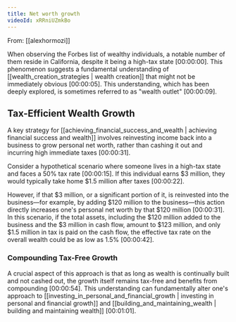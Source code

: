 ```yaml
---
title: Net worth growth
videoId: xRRniUZmkBo
---
```


From: [[alexhormozi]] <br/> 

When observing the Forbes list of wealthy individuals, a notable number of them reside in California, despite it being a high-tax state <a class="yt-timestamp" data-t="00:00:00">[00:00:00]</a>. This phenomenon suggests a fundamental understanding of [[wealth_creation_strategies | wealth creation]] that might not be immediately obvious <a class="yt-timestamp" data-t="00:00:05">[00:00:05]</a>. This understanding, which has been deeply explored, is sometimes referred to as "wealth outlet" <a class="yt-timestamp" data-t="00:00:09">[00:00:09]</a>.

## Tax-Efficient Wealth Growth

A key strategy for [[achieving_financial_success_and_wealth | achieving financial success and wealth]] involves reinvesting income back into a business to grow personal net worth, rather than cashing it out and incurring high immediate taxes <a class="yt-timestamp" data-t="00:00:31">[00:00:31]</a>.

Consider a hypothetical scenario where someone lives in a high-tax state and faces a 50% tax rate <a class="yt-timestamp" data-t="00:00:15">[00:00:15]</a>. If this individual earns $3 million, they would typically take home $1.5 million after taxes <a class="yt-timestamp" data-t="00:00:22">[00:00:22]</a>.

However, if that $3 million, or a significant portion of it, is reinvested into the business—for example, by adding $120 million to the business—this action directly increases one's personal net worth by that $120 million <a class="yt-timestamp" data-t="00:00:31">[00:00:31]</a>. In this scenario, if the total assets, including the $120 million added to the business and the $3 million in cash flow, amount to $123 million, and only $1.5 million in tax is paid on the cash flow, the effective tax rate on the overall wealth could be as low as 1.5% <a class="yt-timestamp" data-t="00:00:42">[00:00:42]</a>.

### Compounding Tax-Free Growth

A crucial aspect of this approach is that as long as wealth is continually built and not cashed out, the growth itself remains tax-free and benefits from compounding <a class="yt-timestamp" data-t="00:00:54">[00:00:54]</a>. This understanding can fundamentally alter one's approach to [[investing_in_personal_and_financial_growth | investing in personal and financial growth]] and [[building_and_maintaining_wealth | building and maintaining wealth]] <a class="yt-timestamp" data-t="00:01:01">[00:01:01]</a>.